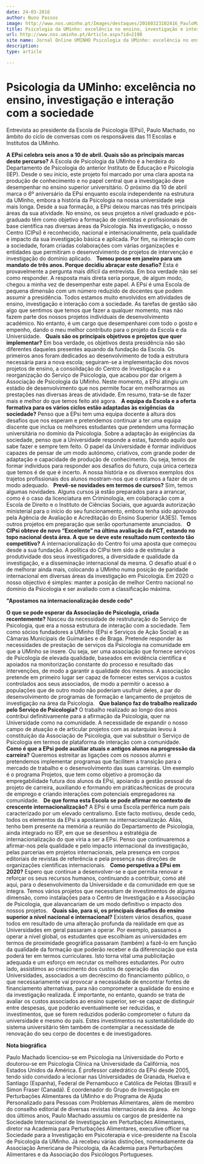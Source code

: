 ```yaml
---
date: 24-03-2016
author: Nuno Passos
image: http://www.nos.uminho.pt/Images/destaques/20160323102416_PauloMachado1.jpg
title: Psicologia da UMinho: excelência no ensino, investigação e interação com a sociedade
url: http://www.nos.uminho.pt/Article.aspx?id=2198
site name: Jornal Online UMINHO Psicologia da UMinho: excelência no ensino, investigação e interação com a sociedade
description: 
type: article

---
```

# Psicologia da UMinho: excelência no ensino, investigação e interação com a sociedade


  

Entrevista ao presidente da Escola de Psicologia (EPsi), Paulo Machado, no âmbito do ciclo de conversas com os responsáveis das 11 Escolas e Institutos da UMinho.

**A EPsi celebra seis anos a 10 de abril. Quais são as principais marcas deste percurso?** 
A Escola de Psicologia da UMinho é a herdeira do Departamento de Psicologia do anterior Instituto de Educação e Psicologia (IEP). Desde o seu início, este projeto foi marcado por uma clara aposta na produção de conhecimento e no papel central que a investigação deve desempenhar no ensino superior universitário. O próximo dia 10 de abril marca o 6º aniversário da EPsi enquanto escola independente na estrutura da UMinho, embora a história da Psicologia na nossa universidade seja mais longa. Desde a sua formação, a EPsi deixou marcas nas três principais áreas da sua atividade. No ensino, os seus projetos a nível graduado e pós-graduado têm como objetivo a formação de cientistas e profissionais de base científica nas diversas áreas da Psicologia. Na investigação, o nosso Centro (CIPsi) é reconhecido, nacional e internacionalmente, pela qualidade e impacto da sua investigação básica e aplicada. Por fim, na interação com a sociedade, foram criadas colaborações com várias organizações e entidades que permitiram o desenvolvimento de projetos de intervenção e investigação do domínio aplicado.
 
**Tomou posse em janeiro para um mandato de três anos. Porque decidiu abraçar este desafio?** 
Esta é provavelmente a pergunta mais difícil da entrevista. Em boa verdade não sei como responder. A resposta mais direta seria porque, de algum modo, chegou a minha vez de desempenhar este papel. A EPsi é uma Escola de pequena dimensão com um número reduzido de docentes que podem assumir a presidência. Todos estamos muito envolvidos em atividades de ensino, investigação e interação com a sociedade. As tarefas de gestão são algo que sentimos que temos que fazer a qualquer momento, mas não fazem parte dos nossos projetos individuais de desenvolvimento académico. No entanto, é um cargo que desempenharei com todo o gosto e empenho, dando o meu melhor contributo para o projeto da Escola e da Universidade.
 
**Quais são os principais objetivos e projetos que quer implementar?** 
Em boa verdade, os objetivos desta presidência não são diferentes daqueles presentes aquando da fundação da Escola. Os primeiros anos foram dedicados ao desenvolvimento de toda a estrutura necessária para a nova escola; seguiram-se a implementação dos novos projetos de ensino, a consolidação do Centro de Investigação e a reorganização do Serviço de Psicologia, que acabou por dar origem à Associação de Psicologia da UMinho. Neste momento, a EPsi atingiu um estádio de desenvolvimento que nos permite focar em melhorarmos as prestações nas diversas áreas de atividade. Em resumo, trata-se de fazer mais e melhor do que temos feito até agora.
 
**A equipa da Escola e a oferta formativa para os vários ciclos estão adaptadas às exigências da sociedade?** 
Penso que a EPsi tem uma equipa docente à altura dos desafios que nos esperam e pretendemos continuar a ter uma equipa discente que inclua os melhores estudantes que pretendem uma formação universitária no domínio da Psicologia. Sobre a adaptação às exigências da sociedade, penso que a Universidade responde a estas, fazendo aquilo que sabe fazer e sempre tem feito. O papel da Universidade é formar indivíduos capazes de pensar de um modo autónomo, criativos, com grande poder de adaptação e capacidade de produção de conhecimento. Ou seja, temos de formar indivíduos para responder aos desafios do futuro, cuja única certeza que temos é de que é incerto. A nossa história e os diversos exemplos dos trajetos profissionais dos alunos mostram-nos que o estamos a fazer de um modo adequado.
 
**Prevê-se novidades em termos de cursos?** 
Sim, temos algumas novidades. Alguns cursos já estão preparados para a arrancar, como é o caso da licenciatura em Criminologia, em colaboração com a Escola de Direito e o Instituto de Ciências Sociais, que aguarda autorização ministerial para o início do seu funcionamento, embora tenha sido aprovado pela Agência de Avaliação e Acreditação do Ensino Superior (A3ES). Temos outros projetos em preparação que serão oportunamente anunciados.
 
**O CIPsi obteve de novo “Excelente” na última avaliação da FCT, estando no topo nacional desta área. A que se deve este resultado num contexto tão competitivo?** 
A internacionalização do Centro foi uma aposta que começou desde a sua fundação. A política do CIPsi tem sido a de estimular a produtividade dos seus investigadores, a diversidade e qualidade da investigação, e a disseminação internacional da mesma. O desafio atual é o de melhorar ainda mais, colocando a UMinho numa posição de paridade internacional em diversas áreas da investigação em Psicologia. Em 2020 o nosso objectivo é simples: manter a posição de melhor Centro nacional no domínio da Psicologia e ser avaliado com a classificação máxima.
 

**"Apostamos na internacionalização desde cedo"** 

**O que se pode esperar da Associação de Psicologia, criada recentemente?** 
Nasceu da necessidade de restruturação do Serviço de Psicologia, que era a nossa estrutura de interação com a sociedade. Tem como sócios fundadores a UMinho (EPsi e Serviços de Ação Social) e as Câmaras Municipais de Guimarães e de Braga. Pretende responder às necessidades de prestação de serviços da Psicologia na comunidade em que a UMinho se insere. Ou seja, ser uma associação que fornece serviços de Psicologia de elevada qualidade, baseados em evidência científica e apoiados na monitorização constante do processo e resultado das intervenções, de modo a garantir a qualidade dos mesmos. A associação pretende em primeiro lugar ser capaz de fornecer estes serviços a custos controlados aos seus associados, de modo a permitir o acesso a populações que de outro modo não poderiam usufruir deles, a par do desenvolvimento de programas de formação e lançamento de projetos de investigação na área da Psicologia.
 
**Que balanço faz do trabalho realizado pelo Serviço de Psicologia?** 
O trabalho realizado ao longo dos anos contribui definitivamente para a afirmação da Psicologia, quer na Universidade como na comunidade. A necessidade de expandir o nosso campo de atuação e de articular projetos com as autarquias levou à constituição da Associação de Psicologia, que vai substituir o Serviço de Psicologia em termos de plataforma de interação com a comunidade.
 
**Como é que a EPsi pode auxiliar atuais e antigos alunos na progressão da carreira?** 
Queremos estreitar as ligações com os nossos alumni e pretendemos implementar programas que facilitem a transição para o mercado de trabalho e o desenvolvimento das suas carreiras. Um exemplo é o programa Projetos, que tem como objetivo a promoção da empregabilidade futura dos alunos da EPsi, apoiando a gestão pessoal do projeto de carreira, auxiliando e formando em práticas/técnicas de procura de emprego e criando interações com potenciais empregadores na comunidade.
 
**De que forma esta Escola se pode afirmar no contexto de crescente internacionalização?** 
A EPsi é uma Escola periférica num país caracterizado por um elevado centralismo. Este facto motivou, desde cedo, todos os elementos da EPsi a apostarem na internacionalização. Aliás, tenho bem presente na memória a reunião do Departamento de Psicologia, ainda integrado no IEP, em que se desenhou a estratégia de internacionalização do que viria a ser a EPsi. Penso que continuaremos a afirmar-nos pela qualidade e pelo impacto internacional da investigação, pelas parcerias em projetos internacionais, pela presença em corpos editoriais de revistas de referência e pela presença nas direções de organizações científicas internacionais.
 
**Como perspetiva a EPsi em 2020?** 
Espero que continue a desenvolver-se e que permita renovar e reforçar os seus recursos humanos, continuando a contribuir, como até aqui, para o desenvolvimento da Universidade e da comunidade em que se integra. Temos vários projetos que necessitam de investimentos de alguma dimensão, como instalações para o Centro de Investigação e a Associação de Psicologia, que alavancariam de um modo definitivo o impacto dos nossos projetos.
 
**Quais são, para si, os principais desafios do ensino superior a nível nacional e internacional?** 
Existem vários desafios, quase todos em resultado de uma alteração profunda da realidade em que as Universidades em geral passaram a operar. Por exemplo, passamos a operar a nível global, os estudantes que escolhiam as universidades em termos de proximidade geográfica passaram (também) a fazê-lo em função da qualidade da formação que poderão receber e da diferenciação que esta poderá ter em termos curriculares. Isto torna vital uma publicitação adequada e um esforço em recrutar os melhores estudantes. Por outro lado, assistimos ao crescimento dos custos de operação das Universidades, associados a um decréscimo do financiamento público, o que necessariamente vai provocar a necessidade de encontrar fontes de financiamento alternativas, para não comprometer a qualidade do ensino e da investigação realizada. É importante, no entanto, quando se trata de avaliar os custos associados ao ensino superior, ser-se capaz de distinguir entre despesas, que poderão eventualmente ser reduzidas, e investimentos, que se forem reduzidos poderão comprometer o futuro da universidade e mesmo do país. Estes investimentos na sustentabilidade do sistema universitário têm também de contemplar a necessidade de renovação do seu corpo de docentes e de investigadores.
 

**Nota biográfica** 

Paulo Machado licenciou-se em Psicologia na Universidade do Porto e doutorou-se em Psicologia Clínica na Universidade da Califórnia, nos Estados Unidos da América. É professor catedrático da EPsi desde 2005, tendo sido convidado a lecionar nas Universidades de Granada, Huelva e Santiago (Espanha), Federal de Pernambuco e Católica de Pelotas (Brasil) e Simon Fraser (Canadá). É coordenador do Grupo de Investigação em Perturbações Alimentares da UMinho e do Programa de Ajuda Personalizado para Pessoas com Problemas Alimentares, além de membro do conselho editorial de diversas revistas internacionais da área.
 
Ao longo dos últimos anos, Paulo Machado assumiu os cargos de presidente na Sociedade Internacional de Investigação em Perturbações Alimentares, diretor na Academia para Perturbações Alimentares, executive officer na Sociedade para a Investigação em Psicoterapia e vice-presidente na Escola de Psicologia da UMinho. Já recebeu várias distinções, nomeadamente da Associação Americana de Psicologia, da Academia para Perturbações Alimentares e da Associação dos Psicólogos Portugueses.
 

